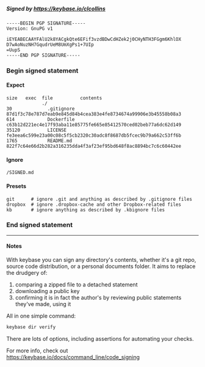 ##### Signed by https://keybase.io/clcollins
```
-----BEGIN PGP SIGNATURE-----
Version: GnuPG v1

iEYEABECAAYFAlU2k8YACgkQte6EFif3vzdBDwCdHZek2j0CHyNTH3FGgm6KhlOX
D7wAoNuzNH7GqudrUeM8UmXgPs1+7UIp
=UupS
-----END PGP SIGNATURE-----

```

<!-- END SIGNATURES -->

### Begin signed statement 

#### Expect

```
size   exec  file          contents                                                        
             ./                                                                            
30             .gitignore  87d1f3c78e787d7eab9e845d84b4cea383e4fe8734674a99906e3b45558b08a3
614            Dockerfile  c63b12d221ec4e17f93aba11e85775fe665e85412570ced02beb77a6dc62d149
35120          LICENSE     fe3eea6c599e23a00c08c5f5cb2320c30adc8f8687db5fcec9b79a662c53ff6b
1765           README.md   822f7c64e66d2b282a316235dda4f3af23ef95bd648f8ac8894bc7c6c60442ee
```

#### Ignore

```
/SIGNED.md
```

#### Presets

```
git      # ignore .git and anything as described by .gitignore files
dropbox  # ignore .dropbox-cache and other Dropbox-related files    
kb       # ignore anything as described by .kbignore files          
```

<!-- summarize version = 0.0.9 -->

### End signed statement

<hr>

#### Notes

With keybase you can sign any directory's contents, whether it's a git repo,
source code distribution, or a personal documents folder. It aims to replace the drudgery of:

  1. comparing a zipped file to a detached statement
  2. downloading a public key
  3. confirming it is in fact the author's by reviewing public statements they've made, using it

All in one simple command:

```bash
keybase dir verify
```

There are lots of options, including assertions for automating your checks.

For more info, check out https://keybase.io/docs/command_line/code_signing